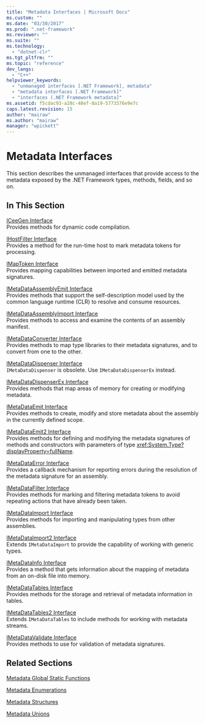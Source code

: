 ```yaml
---
title: "Metadata Interfaces | Microsoft Docs"
ms.custom: ""
ms.date: "03/30/2017"
ms.prod: ".net-framework"
ms.reviewer: ""
ms.suite: ""
ms.technology: 
  - "dotnet-clr"
ms.tgt_pltfrm: ""
ms.topic: "reference"
dev_langs: 
  - "C++"
helpviewer_keywords: 
  - "unmanaged interfaces [.NET Framework], metadata"
  - "metadata interfaces [.NET Framework]"
  - "interfaces (.NET Framework metadata]"
ms.assetid: f5cdac93-a28c-48ef-8a19-5773376e9e7c
caps.latest.revision: 15
author: "mairaw"
ms.author: "mairaw"
manager: "wpickett"
---
```

# Metadata Interfaces
This section describes the unmanaged interfaces that provide access to the metadata exposed by the .NET Framework types, methods, fields, and so on.  
  
## In This Section  
 [ICeeGen Interface](../../../../docs/framework/unmanaged-api/metadata/iceegen-interface.md)  
 Provides methods for dynamic code compilation.  
  
 [IHostFilter Interface](../../../../docs/framework/unmanaged-api/metadata/ihostfilter-interface.md)  
 Provides a method for the run-time host to mark metadata tokens for processing.  
  
 [IMapToken Interface](../../../../docs/framework/unmanaged-api/metadata/imaptoken-interface.md)  
 Provides mapping capabilities between imported and emitted metadata signatures.  
  
 [IMetaDataAssemblyEmit Interface](../../../../docs/framework/unmanaged-api/metadata/imetadataassemblyemit-interface.md)  
 Provides methods that support the self-description model used by the common language runtime (CLR) to resolve and consume resources.  
  
 [IMetaDataAssemblyImport Interface](../../../../docs/framework/unmanaged-api/metadata/imetadataassemblyimport-interface.md)  
 Provides methods to access and examine the contents of an assembly manifest.  
  
 [IMetaDataConverter Interface](../../../../docs/framework/unmanaged-api/metadata/imetadataconverter-interface.md)  
 Provides methods to map type libraries to their metadata signatures, and to convert from one to the other.  
  
 [IMetaDataDispenser Interface](../../../../docs/framework/unmanaged-api/metadata/imetadatadispenser-interface.md)  
 `IMetaDataDispenser` is obsolete. Use `IMetaDataDispenserEx` instead.  
  
 [IMetaDataDispenserEx Interface](../../../../docs/framework/unmanaged-api/metadata/imetadatadispenserex-interface.md)  
 Provides methods that map areas of memory for creating or modifying metadata.  
  
 [IMetaDataEmit Interface](../../../../docs/framework/unmanaged-api/metadata/imetadataemit-interface.md)  
 Provides methods to create, modify and store metadata about the assembly in the currently defined scope.  
  
 [IMetaDataEmit2 Interface](../../../../docs/framework/unmanaged-api/metadata/imetadataemit2-interface.md)  
 Provides methods for defining and modifying the metadata signatures of methods and constructors with parameters of type <xref:System.Type?displayProperty=fullName>.  
  
 [IMetaDataError Interface](../../../../docs/framework/unmanaged-api/metadata/imetadataerror-interface.md)  
 Provides a callback mechanism for reporting errors during the resolution of the metadata signature for an assembly.  
  
 [IMetaDataFilter Interface](../../../../docs/framework/unmanaged-api/metadata/imetadatafilter-interface.md)  
 Provides methods for marking and filtering metadata tokens to avoid repeating actions that have already been taken.  
  
 [IMetaDataImport Interface](../../../../docs/framework/unmanaged-api/metadata/imetadataimport-interface.md)  
 Provides methods for importing and manipulating types from other assemblies.  
  
 [IMetaDataImport2 Interface](../../../../docs/framework/unmanaged-api/metadata/imetadataimport2-interface.md)  
 Extends `IMetaDataImport` to provide the capability of working with generic types.  
  
 [IMetaDataInfo Interface](../../../../docs/framework/unmanaged-api/metadata/imetadatainfo-interface.md)  
 Provides a method that gets information about the mapping of metadata from an on-disk file into memory.  
  
 [IMetaDataTables Interface](../../../../docs/framework/unmanaged-api/metadata/imetadatatables-interface.md)  
 Provides methods for the storage and retrieval of metadata information in tables.  
  
 [IMetaDataTables2 Interface](../../../../docs/framework/unmanaged-api/metadata/imetadatatables2-interface.md)  
 Extends `IMetaDataTables` to include methods for working with metadata streams.  
  
 [IMetaDataValidate Interface](../../../../docs/framework/unmanaged-api/metadata/imetadatavalidate-interface.md)  
 Provides methods to use for validation of metadata signatures.  
  
## Related Sections  
 [Metadata Global Static Functions](../../../../docs/framework/unmanaged-api/metadata/metadata-global-static-functions.md)  
  
 [Metadata Enumerations](../../../../docs/framework/unmanaged-api/metadata/metadata-enumerations.md)  
  
 [Metadata Structures](../../../../docs/framework/unmanaged-api/metadata/metadata-structures.md)  
  
 [Metadata Unions](../../../../docs/framework/unmanaged-api/metadata/metadata-unions.md)